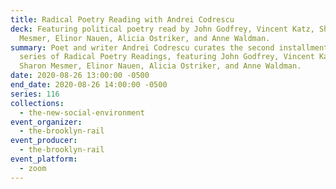 ```yaml
---
title: Radical Poetry Reading with Andrei Codrescu
deck: Featuring political poetry read by John Godfrey, Vincent Katz, Sharon
  Mesmer, Elinor Nauen, Alicia Ostriker, and Anne Waldman.
summary: Poet and writer Andrei Codrescu curates the second installment in a new
  series of Radical Poetry Readings, featuring John Godfrey, Vincent Katz,
  Sharon Mesmer, Elinor Nauen, Alicia Ostriker, and Anne Waldman.
date: 2020-08-26 13:00:00 -0500
end_date: 2020-08-26 14:00:00 -0500
series: 116
collections:
  - the-new-social-environment
event_organizer:
  - the-brooklyn-rail
event_producer:
  - the-brooklyn-rail
event_platform:
  - zoom
---
```

